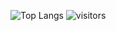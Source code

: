 ![Top Langs](https://github-readme-stats.vercel.app/api/top-langs/?username=lgldlk)
 ![visitors](https://visitor-badge.glitch.me/badge?page_id=lgldlk)
<!--
**lgldlk/lgldlk** is a ✨ _special_ ✨ repository because its `README.md` (this file) appears on your GitHub profile.


